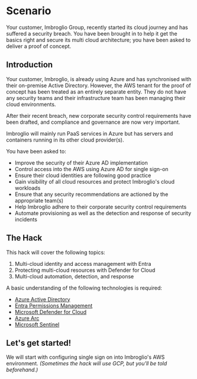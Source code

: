 # Scenario
Your customer, Imbroglio Group, recently started its cloud journey and has suffered a security breach. You have been brought in to help it get the basics right and secure its multi cloud architecture; you have been asked to deliver a proof of concept.

## Introduction
Your customer, Imbroglio, is already using Azure and has synchronised with their on-premise Active Directory. However, the AWS tenant for the proof of concept has been treated as an entirely separate entity. They do not have any security teams and their infrastructure team has been managing their cloud environments. 

After their recent breach, new corporate security control requirements have been drafted, and compliance and governance are now very important.

Imbroglio will mainly run PaaS services in Azure but has servers and containers running in its other cloud provider(s). 

You have been asked to:
 - Improve the security of their Azure AD implementation
 - Control access into the AWS using Azure AD for single sign-on
 - Ensure their cloud identities are following good practice
 - Gain visibility of all cloud resources and protect Imbroglio's cloud workloads
 - Ensure that any security recommendations are actioned by the appropriate team(s)
 - Help Imbroglio adhere to their corporate security control requirements 
 - Automate provisioning as well as the detection and response of security incidents


## The Hack
This hack will cover the following topics:
1. Multi-cloud identity and access management with Entra
2. Protecting multi-cloud resources with Defender for Cloud
3. Multi-cloud automation, detection, and response

A basic understanding of the following technologies is required:
 - [Azure Active Directory](https://learn.microsoft.com/en-gb/azure/active-directory/fundamentals/active-directory-whatis)
 - [Entra Permissions Management](https://learn.microsoft.com/en-us/azure/active-directory/cloud-infrastructure-entitlement-management/overview)
 - [Microsoft Defender for Cloud](https://learn.microsoft.com/en-us/azure/defender-for-cloud/defender-for-cloud-introduction)
 - [Azure Arc](https://learn.microsoft.com/en-us/azure/azure-arc/overview)
 - [Microsoft Sentinel](https://learn.microsoft.com/en-gb/azure/sentinel/overview)

## Let's get started!
We will start with configuring single sign on into Imbroglio's AWS environment. *(Sometimes the hack will use GCP, but you'll be told beforehand.)*
